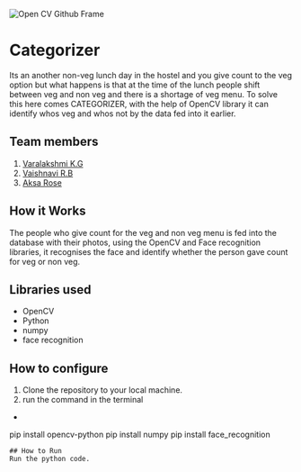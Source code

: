 ![Open CV Github Frame](https://github.com/TH-Activities/saturday-hack-night-template/assets/90635335/78554b37-32b2-4488-a10c-5c68098d7776)



# Categorizer
Its an another non-veg lunch day in the hostel and you give count to the veg option but what happens is that at the time of the lunch people shift between veg and non veg and there is a shortage of veg menu. To solve this here comes CATEGORIZER, with the help of OpenCV library it can identify whos veg and whos not by the data fed into it earlier.
## Team members
1. [Varalakshmi K.G](https://github.com/Varalakshmi2354)
2. [Vaishnavi R.B](https://github.com/TH-Activities/saturday-hack-night-template)
3. [Aksa Rose](https://github.com/AksaRose)

## How it Works
The people who give count for the veg and non veg menu is fed into the database with their photos, using the OpenCV and Face recognition libraries, it recognises the face and identify whether the person gave count for veg or non veg.
## Libraries used
* OpenCV
* Python
* numpy
* face recognition


## How to configure
1. Clone the repository to your local machine.
2. run the command in the terminal

*   ```sh
pip install opencv-python
pip install numpy
pip install face_recognition
  ```
## How to Run
Run the python code.
